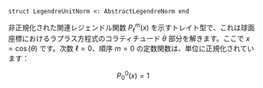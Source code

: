 ```
struct LegendreUnitNorm <: AbstractLegendreNorm end
```

非正規化された関連レジェンドル関数 $P_\ell^m(x)$ を示すトレイト型で、これは球面座標におけるラプラス方程式のコラティチュード $\theta$ 部分を解きます。ここで $x=\cos(\theta)$ です。次数 $\ell=0$、順序 $m=0$ の定数関数は、単位に正規化されています：

$$
    P_0^0(x) = 1
$$

